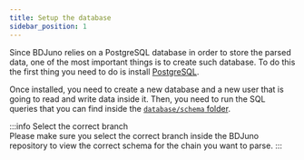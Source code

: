 ```yaml
---
title: Setup the database
sidebar_position: 1
---
```


Since BDJuno relies on a PostgreSQL database in order to store the parsed data, one of the most important things is to create such database. To do this the first thing you need to do is install [PostgreSQL](https://www.postgresql.org/).

Once installed, you need to create a new database and a new user that is going to read and write data inside it. Then, you need to run the SQL queries that you can find inside the [`database/schema` folder](https://github.com/forbole/bdjuno/tree/cosmos/v0.44.x/database/schema).

:::info Select the correct branch  
Please make sure you select the correct branch inside the BDJuno repository to view the correct schema for the chain you want to parse.
:::

